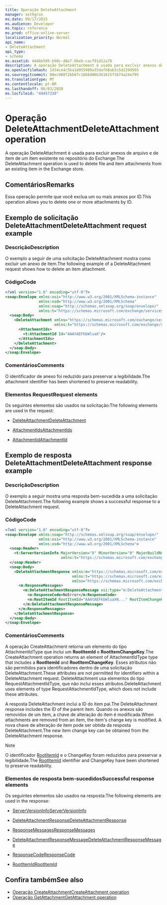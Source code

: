 ```yaml
---
title: Operação DeleteAttachment
manager: sethgros
ms.date: 09/17/2015
ms.audience: Developer
ms.topic: reference
ms.prod: office-online-server
localization_priority: Normal
api_name:
- DeleteAttachment
api_type:
- schema
ms.assetid: 4d48e595-b98c-48e7-bbeb-cacf91d12a78
description: A operação DeleteAttachment é usada para excluir anexos de arquivo e de item de um item existente no repositório do Exchange.
ms.openlocfilehash: 1d34ce4c5ba1d955989a35dafb8ab3c5d229d505
ms.sourcegitcommit: 88ec988f2bb67c1866d06b361615f3674a24e795
ms.translationtype: MT
ms.contentlocale: pt-BR
ms.lasthandoff: 06/03/2020
ms.locfileid: "44457330"
---
```

# <a name="deleteattachment-operation"></a><span data-ttu-id="ce523-103">Operação DeleteAttachment</span><span class="sxs-lookup"><span data-stu-id="ce523-103">DeleteAttachment operation</span></span>

<span data-ttu-id="ce523-104">A operação DeleteAttachment é usada para excluir anexos de arquivo e de item de um item existente no repositório do Exchange.</span><span class="sxs-lookup"><span data-stu-id="ce523-104">The DeleteAttachment operation is used to delete file and item attachments from an existing item in the Exchange store.</span></span>
  
## <a name="remarks"></a><span data-ttu-id="ce523-105">Comentários</span><span class="sxs-lookup"><span data-stu-id="ce523-105">Remarks</span></span>

<span data-ttu-id="ce523-106">Essa operação permite que você exclua um ou mais anexos por ID.</span><span class="sxs-lookup"><span data-stu-id="ce523-106">This operation allows you to delete one or more attachments by ID.</span></span>
  
## <a name="deleteattachment-request-example"></a><span data-ttu-id="ce523-107">Exemplo de solicitação DeleteAttachment</span><span class="sxs-lookup"><span data-stu-id="ce523-107">DeleteAttachment request example</span></span>

### <a name="description"></a><span data-ttu-id="ce523-108">Descrição</span><span class="sxs-lookup"><span data-stu-id="ce523-108">Description</span></span>

<span data-ttu-id="ce523-109">O exemplo a seguir de uma solicitação DeleteAttachment mostra como excluir um anexo de item.</span><span class="sxs-lookup"><span data-stu-id="ce523-109">The following example of a DeleteAttachment request shows how to delete an item attachment.</span></span>
  
### <a name="code"></a><span data-ttu-id="ce523-110">Código</span><span class="sxs-lookup"><span data-stu-id="ce523-110">Code</span></span>

```XML
<?xml version="1.0" encoding="utf-8"?>
<soap:Envelope xmlns:xsi="http://www.w3.org/2001/XMLSchema-instance"
               xmlns:xsd="http://www.w3.org/2001/XMLSchema"
               xmlns:soap="http://schemas.xmlsoap.org/soap/envelope/"
               xmlns:t="https://schemas.microsoft.com/exchange/services/2006/types">
  <soap:Body>
    <DeleteAttachment xmlns="https://schemas.microsoft.com/exchange/services/2006/messages"
                      xmlns:t="https://schemas.microsoft.com/exchange/services/2006/types">
      <AttachmentIds>
        <t:AttachmentId Id="AAAtAEFkbWluaX"/>
      </AttachmentIds>
    </DeleteAttachment>
  </soap:Body>
</soap:Envelope>
```

### <a name="comments"></a><span data-ttu-id="ce523-111">Comentários</span><span class="sxs-lookup"><span data-stu-id="ce523-111">Comments</span></span>

<span data-ttu-id="ce523-112">O identificador de anexo foi reduzido para preservar a legibilidade.</span><span class="sxs-lookup"><span data-stu-id="ce523-112">The attachment identifier has been shortened to preserve readability.</span></span>
  
### <a name="request-elements"></a><span data-ttu-id="ce523-113">Elementos Request</span><span class="sxs-lookup"><span data-stu-id="ce523-113">Request elements</span></span>

<span data-ttu-id="ce523-114">Os seguintes elementos são usados na solicitação:</span><span class="sxs-lookup"><span data-stu-id="ce523-114">The following elements are used in the request:</span></span>
  
- [<span data-ttu-id="ce523-115">DeleteAttachment</span><span class="sxs-lookup"><span data-stu-id="ce523-115">DeleteAttachment</span></span>](deleteattachment.md)
    
- [<span data-ttu-id="ce523-116">AttachmentIds</span><span class="sxs-lookup"><span data-stu-id="ce523-116">AttachmentIds</span></span>](attachmentids.md)
    
- [<span data-ttu-id="ce523-117">Attachmentid</span><span class="sxs-lookup"><span data-stu-id="ce523-117">AttachmentId</span></span>](attachmentid.md)
    
## <a name="deleteattachment-response-example"></a><span data-ttu-id="ce523-118">Exemplo de resposta DeleteAttachment</span><span class="sxs-lookup"><span data-stu-id="ce523-118">DeleteAttachment response example</span></span>

### <a name="description"></a><span data-ttu-id="ce523-119">Descrição</span><span class="sxs-lookup"><span data-stu-id="ce523-119">Description</span></span>

<span data-ttu-id="ce523-120">O exemplo a seguir mostra uma resposta bem-sucedida a uma solicitação DeleteAttachment.</span><span class="sxs-lookup"><span data-stu-id="ce523-120">The following example shows a successful response to a DeleteAttachment request.</span></span>
  
### <a name="code"></a><span data-ttu-id="ce523-121">Código</span><span class="sxs-lookup"><span data-stu-id="ce523-121">Code</span></span>

```XML
<?xml version="1.0" encoding="utf-8"?>
<soap:Envelope xmlns:soap="http://schemas.xmlsoap.org/soap/envelope/" 
               xmlns:xsi="http://www.w3.org/2001/XMLSchema-instance" 
               xmlns:xsd="http://www.w3.org/2001/XMLSchema">
  <soap:Header>
    <t:ServerVersionInfo MajorVersion="8" MinorVersion="0" MajorBuildNumber="662" MinorBuildNumber="0" 
                         xmlns:t="https://schemas.microsoft.com/exchange/services/2006/types"/>
  </soap:Header>
  <soap:Body>
    <DeleteAttachmentResponse xmlns:m="https://schemas.microsoft.com/exchange/services/2006/messages" 
                              xmlns:t="https://schemas.microsoft.com/exchange/services/2006/types" 
                              xmlns="https://schemas.microsoft.com/exchange/services/2006/messages">
      <m:ResponseMessages>
        <m:DeleteAttachmentResponseMessage xsi:type="m:DeleteAttachmentResponseMessageType" ResponseClass="Success">
          <m:ResponseCode>NoError</m:ResponseCode>
          <m:RootItemId RootItemId="AAAtAEFkbWluaXN..." RootItemChangeKey="CQAAABYAA..."/>
        </m:DeleteAttachmentResponseMessage>
      </m:ResponseMessages>
    </DeleteAttachmentResponse>
  </soap:Body>
</soap:Envelope>
```

### <a name="comments"></a><span data-ttu-id="ce523-122">Comentários</span><span class="sxs-lookup"><span data-stu-id="ce523-122">Comments</span></span>

<span data-ttu-id="ce523-123">A operação CreateAttachment retorna um elemento do tipo AttachmentIdType que inclui um **RootItemId** e **RootItemChangeKey**.</span><span class="sxs-lookup"><span data-stu-id="ce523-123">The CreateAttachment operation returns an element of AttachmentIdType type that includes a **RootItemId** and **RootItemChangeKey**.</span></span> <span data-ttu-id="ce523-124">Esses atributos não são permitidos para identificadores dentro de uma solicitação DeleteAttachment.</span><span class="sxs-lookup"><span data-stu-id="ce523-124">These attributes are not permitted for identifiers within a DeleteAttachment request.</span></span> <span data-ttu-id="ce523-125">DeleteAttachment usa elementos do tipo RequestAttachmentIdType, que não inclui esses atributos.</span><span class="sxs-lookup"><span data-stu-id="ce523-125">DeleteAttachment uses elements of type RequestAttachmentIdType, which does not include these attributes.</span></span>
  
<span data-ttu-id="ce523-126">A resposta DeleteAttachment inclui a ID do item pai.</span><span class="sxs-lookup"><span data-stu-id="ce523-126">The DeleteAttachment response includes the ID of the parent item.</span></span> <span data-ttu-id="ce523-127">Quando os anexos são removidos de um item, a chave de alteração do item é modificada.</span><span class="sxs-lookup"><span data-stu-id="ce523-127">When attachments are removed from an item, the item's change key is modified.</span></span> <span data-ttu-id="ce523-128">A nova chave de alteração de item pode ser obtida da resposta DeleteAttachment.</span><span class="sxs-lookup"><span data-stu-id="ce523-128">The new item change key can be obtained from the DeleteAttachment response.</span></span>
  
> [!NOTE]
> <span data-ttu-id="ce523-129">O identificador [RootItemId](rootitemid.md) e o ChangeKey foram reduzidos para preservar a legibilidade.</span><span class="sxs-lookup"><span data-stu-id="ce523-129">The [RootItemId](rootitemid.md) identifier and ChangeKey have been shortened to preserve readability.</span></span> 
  
### <a name="successful-response-elements"></a><span data-ttu-id="ce523-130">Elementos de resposta bem-sucedidos</span><span class="sxs-lookup"><span data-stu-id="ce523-130">Successful response elements</span></span>

<span data-ttu-id="ce523-131">Os seguintes elementos são usados na resposta:</span><span class="sxs-lookup"><span data-stu-id="ce523-131">The following elements are used in the response:</span></span>
  
- [<span data-ttu-id="ce523-132">ServerVersionInfo</span><span class="sxs-lookup"><span data-stu-id="ce523-132">ServerVersionInfo</span></span>](serverversioninfo.md)
    
- [<span data-ttu-id="ce523-133">DeleteAttachmentResponse</span><span class="sxs-lookup"><span data-stu-id="ce523-133">DeleteAttachmentResponse</span></span>](deleteattachmentresponse.md)
    
- [<span data-ttu-id="ce523-134">ResponseMessages</span><span class="sxs-lookup"><span data-stu-id="ce523-134">ResponseMessages</span></span>](responsemessages.md)
    
- [<span data-ttu-id="ce523-135">DeleteAttachmentResponseMessage</span><span class="sxs-lookup"><span data-stu-id="ce523-135">DeleteAttachmentResponseMessage</span></span>](deleteattachmentresponsemessage.md)
    
- [<span data-ttu-id="ce523-136">ResponseCode</span><span class="sxs-lookup"><span data-stu-id="ce523-136">ResponseCode</span></span>](responsecode.md)
    
- [<span data-ttu-id="ce523-137">RootItemId</span><span class="sxs-lookup"><span data-stu-id="ce523-137">RootItemId</span></span>](rootitemid.md)
    
## <a name="see-also"></a><span data-ttu-id="ce523-138">Confira também</span><span class="sxs-lookup"><span data-stu-id="ce523-138">See also</span></span>

- [<span data-ttu-id="ce523-139">Operação CreateAttachment</span><span class="sxs-lookup"><span data-stu-id="ce523-139">CreateAttachment operation</span></span>](createattachment-operation.md) 
- [<span data-ttu-id="ce523-140">Operação GetAttachment</span><span class="sxs-lookup"><span data-stu-id="ce523-140">GetAttachment operation</span></span>](getattachment-operation.md)


